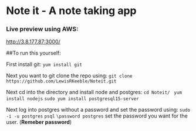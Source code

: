 # Note it - A note taking app

### Live preview using AWS:

  http://3.8.177.87:3000/

##To run this yourself:

First install git:
  `yum install git`

Next you want to git clone the repo using:
  `git clone https://github.com/LewisRKeeble/Noteit.git`

Next cd into the directory and install node and postgres:
  `cd Noteit/ `
  `yum install nodejs`
  `sudo yum install postgresql15-server`

Next log into postgres without a password and set the password using:
  `sudo -i -u postgres`
  `psql`
  `\password postgres`
  set the password you want for the user. (**Remeber password**)
  
  

